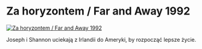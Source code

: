 Za horyzontem / Far and Away 1992 
=============
[![Za horyzontem / Far and Away 1992 ](http://vidos.pl/images/player.gif)](http://vidos.pl/za-horyzontem-far-and-away-1992)

 Joseph i Shannon uciekają z Irlandii do Ameryki, by rozpocząć lepsze życie.
